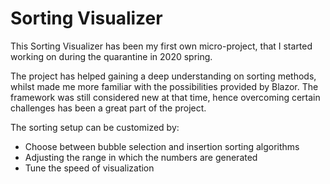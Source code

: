# Sorting Visualizer

This Sorting Visualizer has been my first own micro-project, that I started working on during the quarantine in 2020 spring.

The project has helped gaining a deep understanding on sorting methods, whilst made me more familiar with the possibilities provided by Blazor. The framework was still considered new at that time, hence overcoming certain challenges has been a great part of the project.

The sorting setup can be customized by:
* Choose between bubble selection and insertion sorting algorithms
* Adjusting the range in which the numbers are generated
* Tune the speed of visualization
